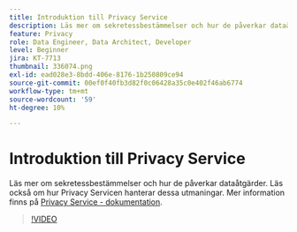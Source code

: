 ```yaml
---
title: Introduktion till Privacy Service
description: Läs mer om sekretessbestämmelser och hur de påverkar dataåtgärder. Läs också om hur Privacy Servicen hanterar dessa utmaningar.
feature: Privacy
role: Data Engineer, Data Architect, Developer
level: Beginner
jira: KT-7713
thumbnail: 336074.png
exl-id: ead028e3-8bdd-406e-8176-1b250809ce94
source-git-commit: 00ef0f40fb3d82f0c06428a35c0e402f46ab6774
workflow-type: tm+mt
source-wordcount: '59'
ht-degree: 10%

---
```


# Introduktion till Privacy Service

Läs mer om sekretessbestämmelser och hur de påverkar dataåtgärder. Läs också om hur Privacy Servicen hanterar dessa utmaningar. Mer information finns på [Privacy Service - dokumentation](https://experienceleague.adobe.com/docs/experience-platform/privacy/home.html?lang=sv).

>[!VIDEO](https://video.tv.adobe.com/v/336074?learn=on)
